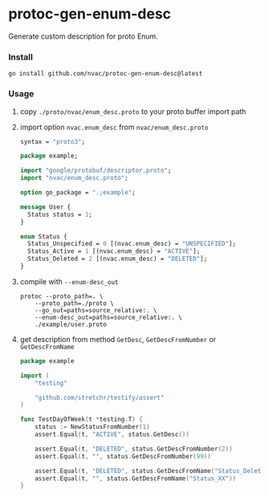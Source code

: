 # protoc-gen-enum-desc

Generate custom description for proto Enum.

### Install

`go install github.com/nvac/protoc-gen-enum-desc@latest`

### Usage

1. copy `./proto/nvac/enum_desc.proto` to your proto buffer import path

2. import option `nvac.enum_desc` from `nvac/enum_desc.proto`
    ````protobuf
    syntax = "proto3";
    
    package example;
    
    import "google/protobuf/descriptor.proto";
    import "nvac/enum_desc.proto";
    
    option go_package = ".;example";
    
    message User {
      Status status = 1;
    }
    
    enum Status {
      Status_Unspecified = 0 [(nvac.enum_desc) = "UNSPECIFIED"];
      Status_Active = 1 [(nvac.enum_desc) = "ACTIVE"];
      Status_Deleted = 2 [(nvac.enum_desc) = "DELETED"];
    }
    ````

3. compile with `--enum-desc_out`
    ````shell
    protoc --proto_path=. \
        --proto_path=./proto \
        --go_out=paths=source_relative:. \
        --enum-desc_out=paths=source_relative:. \
        ./example/user.proto
    ````
4. get description from method `GetDesc`, `GetDescFromNumber` or `GetDescFromName`
   ````go
   package example
   
   import (
       "testing"
   
       "github.com/stretchr/testify/assert"
   )
   
   func TestDayOfWeek(t *testing.T) {
       status := NewStatusFromNumber(1)
       assert.Equal(t, "ACTIVE", status.GetDesc())
   
       assert.Equal(t, "DELETED", status.GetDescFromNumber(2))
       assert.Equal(t, "", status.GetDescFromNumber(99))
   
       assert.Equal(t, "DELETED", status.GetDescFromName("Status_Deleted"))
       assert.Equal(t, "", status.GetDescFromName("Status_XX"))
   }
   ````